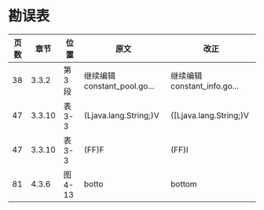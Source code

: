 # 勘误表

页数  | 章节   | 位置    | 原文                        | 改正
----- | ------ | ------- | --------------------------- | ----------------------------
38    | 3.3.2  | 第3段   | 继续编辑constant_pool.go... | 继续编辑constant_info.go...
47    | 3.3.10 | 表3-3   | (Ljava.lang.String;)V       | ([Ljava.lang.String;)V
47    | 3.3.10 | 表3-3   | (FF)F                       | (FF)I
81    | 4.3.6  | 图4-13  | botto                       | bottom
